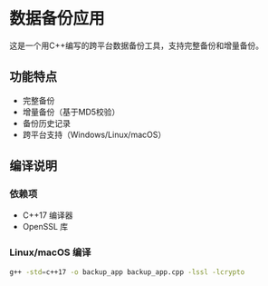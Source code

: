 # 数据备份应用

这是一个用C++编写的跨平台数据备份工具，支持完整备份和增量备份。

## 功能特点
- 完整备份
- 增量备份（基于MD5校验）
- 备份历史记录
- 跨平台支持（Windows/Linux/macOS）

## 编译说明

### 依赖项
- C++17 编译器
- OpenSSL 库

### Linux/macOS 编译
```bash
g++ -std=c++17 -o backup_app backup_app.cpp -lssl -lcrypto
